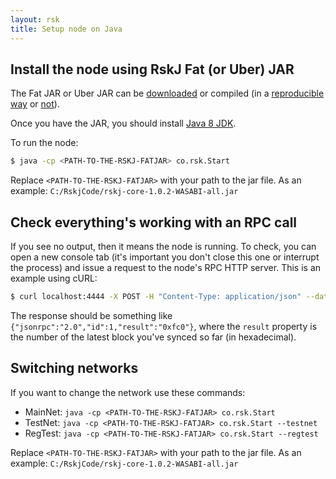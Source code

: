 ```yaml
---
layout: rsk
title: Setup node on Java
---
```


## Install the node using RskJ Fat (or Uber) JAR

The Fat JAR or Uber JAR can be [downloaded](https://github.com/rsksmart/rskj/releases) or compiled (in a [reproducible way](https://github.com/rsksmart/rskj/wiki/Reproducible-Build) or [not](https://github.com/rsksmart/rskj/wiki/Compile-and-run-a-RSK-node-locally)).

Once you have the JAR, you should install [Java 8 JDK](https://www.java.com/es/download/).

To run the node:
```bash
$ java -cp <PATH-TO-THE-RSKJ-FATJAR> co.rsk.Start 
```

Replace `<PATH-TO-THE-RSKJ-FATJAR>` with your path to the jar file. As an example: `C:/RskjCode/rskj-core-1.0.2-WASABI-all.jar`

## Check everything's working with an RPC call

If you see no output, then it means the node is running. To check, you can open a new console tab (it's important you don't close this one or interrupt the process) and issue a request to the node's RPC HTTP server. This is an example using cURL:

```bash
$ curl localhost:4444 -X POST -H "Content-Type: application/json" --data '{"jsonrpc":"2.0","method":"eth_blockNumber","params":[],"id":1}'
```

The response should be something like `{"jsonrpc":"2.0","id":1,"result":"0xfc0"}`, where the `result` property is the number of the latest block you've synced so far (in hexadecimal).



## Switching networks
If you want to change the network use these commands:
- MainNet: `java -cp <PATH-TO-THE-RSKJ-FATJAR> co.rsk.Start`
- TestNet: `java -cp <PATH-TO-THE-RSKJ-FATJAR> co.rsk.Start --testnet`
- RegTest: `java -cp <PATH-TO-THE-RSKJ-FATJAR> co.rsk.Start --regtest`

Replace `<PATH-TO-THE-RSKJ-FATJAR>` with your path to the jar file. As an example: `C:/RskjCode/rskj-core-1.0.2-WASABI-all.jar`